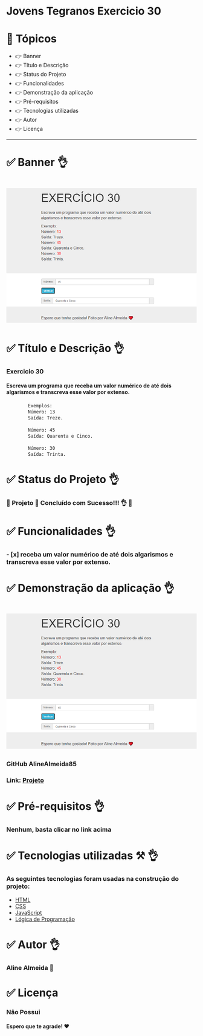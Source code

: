 # Jovens Tegranos Exercicio 30

# 🏁 **Tópicos**

 * 👉 Banner
 * 👉 Título e Descrição
 * 👉 Status do Projeto
 * 👉 Funcionalidades
 * 👉 Demonstração da aplicação
 * 👉 Pré-requisitos
 * 👉 Tecnologias utilizadas
 * 👉 Autor
 * 👉 Licença
 
 ____________________________________________________________
# ✅ Banner 👌

<h1 align="center">
  <img alt="banner" title="#banner" src="banner.png"/>
</h1>

# ✅ Título e Descrição 👌

### Exercicio 30

#### Escreva um programa que receba um valor numérico de até dois algarismos e transcreva esse valor por extenso.     

            Exemplos:
            Número: 13
            Saída: Treze.

            Número: 45
            Saída: Quarenta e Cinco.

            Número: 30
            Saída: Trinta.
       

# ✅ Status do Projeto 👌

### 🚧 Projeto 🚀 **Concluído com Sucesso!!!** 👌 🚧

# ✅ Funcionalidades 👌

### - [x] receba um valor numérico de até dois algarismos e transcreva esse valor por extenso.


# ✅ Demonstração da aplicação 👌

<h1 align="center">
  <img alt="banner" title="#banner" src="banner.png"/>
</h1>

### GitHub AlineAlmeida85

### Link: [Projeto]()

# ✅ Pré-requisitos 👌

### Nenhum, basta clicar no link acima

# ✅ Tecnologias utilizadas ⚒️ 👌

### As seguintes tecnologias foram usadas na construção do projeto:

- [HTML](https://pt.wikipedia.org/wiki/HTML)
- [CSS](https://pt.wikipedia.org/wiki/Cascading_Style_Sheets)
- [JavaScript](https://www.javascript.com/)
- [Lógica de Programação]()

# ✅ Autor 👌

### Aline Almeida 💝

# ✅ Licença

### Não Possui

#### Espero que te agrade! ❤️





